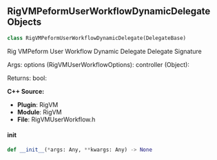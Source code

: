 ## RigVMPeformUserWorkflowDynamicDelegate Objects

```python
class RigVMPeformUserWorkflowDynamicDelegate(DelegateBase)
```

Rig VMPeform User Workflow Dynamic Delegate  Delegate Signature

Args:
    options (RigVMUserWorkflowOptions): 
    controller (Object): 

Returns:
    bool:

**C++ Source:**

- **Plugin**: RigVM
- **Module**: RigVM
- **File**: RigVMUserWorkflow.h

<a id="unreal.RigVMPeformUserWorkflowDynamicDelegate.__init__"></a>

#### __init__

```python
def __init__(*args: Any, **kwargs: Any) -> None
```

<a id="unreal.RigVMGraphModifiedDynamicEvent"></a>